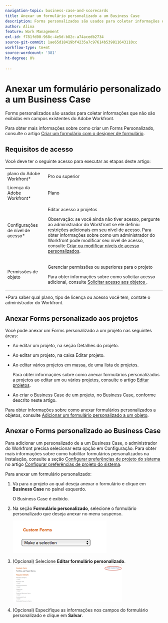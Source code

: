 ```yaml
---
navigation-topic: business-case-and-scorecards
title: Anexar um formulário personalizado a um Business Case
description: Forms personalizados são usados para coletar informações que não são exibidas em campos existentes do Adobe Workfront.
author: Alina
feature: Work Management
exl-id: f781fd00-968c-4e5d-b82c-a74acedb2734
source-git-commit: 1ae65d18419bf4235a7c97614b539811643110cc
workflow-type: tm+mt
source-wordcount: '381'
ht-degree: 0%

---
```


# Anexar um formulário personalizado a um Business Case

Forms personalizados são usados para coletar informações que não são exibidas em campos existentes do Adobe Workfront. 

Para obter mais informações sobre como criar um Forms Personalizado, consulte o artigo [Criar um formulário com o designer de formulário](/help/quicksilver/administration-and-setup/customize-workfront/create-manage-custom-forms/form-designer/design-a-form/design-a-form.md).

## Requisitos de acesso

Você deve ter o seguinte acesso para executar as etapas deste artigo:

<table style="table-layout:auto"> 
 <col> 
 <col> 
 <tbody> 
  <tr> 
   <td role="rowheader">plano do Adobe Workfront*</td> 
   <td> <p>Pro ou superior</p> </td> 
  </tr> 
  <tr> 
   <td role="rowheader">Licença da Adobe Workfront*</td> 
   <td> <p>Plano </p> </td> 
  </tr> 
  <tr> 
   <td role="rowheader">Configurações de nível de acesso*</td> 
   <td> <p>Editar acesso a projetos</p> <p>Observação: se você ainda não tiver acesso, pergunte ao administrador do Workfront se ele definiu restrições adicionais em seu nível de acesso. Para obter informações sobre como um administrador do Workfront pode modificar seu nível de acesso, consulte <a href="../../../administration-and-setup/add-users/configure-and-grant-access/create-modify-access-levels.md" class="MCXref xref">Criar ou modificar níveis de acesso personalizados</a>.</p> </td> 
  </tr> 
  <tr> 
   <td role="rowheader">Permissões de objeto</td> 
   <td> <p>Gerenciar permissões ou superiores para o projeto</p> <p>Para obter informações sobre como solicitar acesso adicional, consulte <a href="../../../workfront-basics/grant-and-request-access-to-objects/request-access.md" class="MCXref xref">Solicitar acesso aos objetos </a>.</p> </td> 
  </tr> 
 </tbody> 
</table>

&#42;Para saber qual plano, tipo de licença ou acesso você tem, contate o administrador do Workfront.

## Anexar Forms personalizado aos projetos

Você pode anexar um Forms personalizado a um projeto nas seguintes áreas:

* Ao editar um projeto, na seção Detalhes do projeto.
* Ao editar um projeto, na caixa Editar projeto.
* Ao editar vários projetos em massa, de uma lista de projetos.

  Para obter informações sobre como anexar formulários personalizados a projetos ao editar um ou vários projetos, consulte o artigo [Editar projetos](../../../manage-work/projects/manage-projects/edit-projects.md).

* Ao criar o Business Case de um projeto, no Business Case, conforme descrito neste artigo.

Para obter informações sobre como anexar formulários personalizados a objetos, consulte [Adicionar um formulário personalizado a um objeto](../../../workfront-basics/work-with-custom-forms/add-a-custom-form-to-an-object.md).

## Anexar o Forms personalizado ao Business Case

Para adicionar um personalizado de a um Business Case, o administrador do Workfront precisa selecionar esta opção em Configuração. Para obter mais informações sobre como habilitar formulários personalizados na Instalação, consulte a seção [Configurar preferências de projeto do sistema](../../../administration-and-setup/set-up-workfront/configure-system-defaults/set-project-preferences.md) no artigo [Configurar preferências de projeto do sistema](../../../administration-and-setup/set-up-workfront/configure-system-defaults/set-project-preferences.md).

Para anexar um formulário personalizado:

1. Vá para o projeto ao qual deseja anexar o formulário e clique em **Business Case** no painel esquerdo.

   O Business Case é exibido.

1. Na seção **Formulário personalizado**, selecione o formulário personalizado que deseja anexar no menu suspenso.

   ![](assets/custom-forms-drop-down-menu.png)

1. (Opcional) Selecione **Editar formulário personalizado**.\
   ![](assets/acf1-350x122.png)

1. (Opcional) Especifique as informações nos campos do formulário personalizado e clique em **Salvar**.
